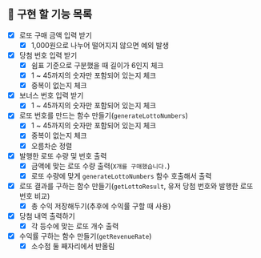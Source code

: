 ## 📝 구현 할 기능 목록

- [x] 로또 구매 금액 입력 받기
  - [x] 1,000원으로 나누어 떨어지지 않으면 예외 발생
- [x] 당첨 번호 입력 받기
  - [x] 쉼표 기준으로 구분했을 때 길이가 6인지 체크
  - [x] 1 ~ 45까지의 숫자만 포함되어 있는지 체크
  - [x] 중복이 없는지 체크
- [x] 보너스 번호 입력 받기
  - [x] 1 ~ 45까지의 숫자만 포함되어 있는지 체크
- [x] 로또 번호를 만드는 함수 만들기(`generateLottoNumbers`)
  - [x] 1 ~ 45까지의 숫자만 포함되어 있는지 체크
  - [x] 중복이 없는지 체크
  - [x] 오름차순 정렬
- [x] 발행한 로또 수량 및 번호 출력
  - [x] 금액에 맞는 로또 수량 출력(`X개를 구매했습니다.`)
  - [x] 로또 수량에 맞게 `generateLottoNumbers` 함수 호출해서 출력
- [x] 로또 결과를 구하는 함수 만들기(`getLottoResult`, 유저 당첨 번호와 발행한 로또 번호 비교)
  - [x] 총 수익 저장해두기(추후에 수익률 구할 때 사용)
- [x] 당첨 내역 출력하기
  - [x] 각 등수에 맞는 로또 개수 출력
- [x] 수익률 구하는 함수 만들기(`getRevenueRate`)
  - [x] 소수점 둘 째자리에서 반올림
